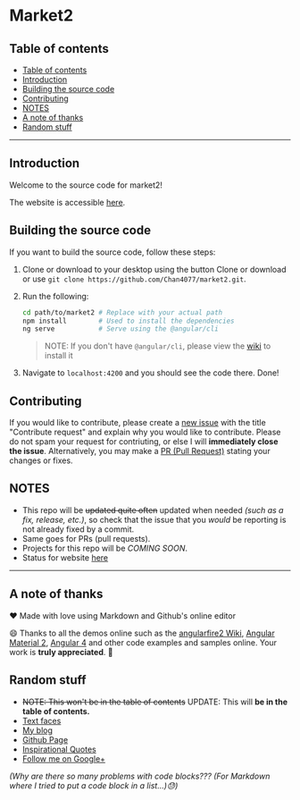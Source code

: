 # Market2
## Table of contents
- [Table of contents](#table-of-contents)
- [Introduction](#introduction)
- [Building the source code](#building-the-source-code)
- [Contributing](#contributing)
- [NOTES](#notes)
- [A note of thanks](#a-note-of-thanks)
- [Random stuff](#random-stuff)

---
## Introduction 
Welcome to the source code for market2!

The website is accessible [here](https://market2-ed1e4.firebaseapp.com).

## Building the source code
If you want to build the source code, follow these steps:

1. Clone or download to your desktop using the button Clone or download or use `git clone https://github.com/Chan4077/market2.git`.
2. Run the following:

     ```bash
     cd path/to/market2 # Replace with your actual path
     npm install        # Used to install the dependencies
     ng serve           # Serve using the @angular/cli 
     ```
     
     > NOTE: If you don't have `@angular/cli`, please view the [wiki](https://github.com/angular/angular-cli/wiki) to install it
     
3. Navigate to `localhost:4200` and you should see the code there.
Done!

## Contributing
If you would like to contribute, please create a [new issue](https://github.com/Chan4077/market2/issues/new) with the title "Contribute request" and explain why you would like to contribute. Please do not spam your request for contriuting, or else I will **immediately close the issue**. Alternatively, you may make a [PR (Pull Request)](https://github.com/Chan4077/market2/compare) stating your changes or fixes.

## NOTES
- This repo will be ~~updated quite often~~ updated when needed _(such as a fix, release, etc.)_, so check that the issue that you *would* be reporting is not already fixed by a commit.
- Same goes for PRs (pull requests).
- Projects for this repo will be *COMING SOON*.
- Status for website [here](https://github.com/Chan4077/future/blob/master/new/market2.md)


---
## A note of thanks
:heart: Made with love using Markdown and Github's online editor

:smile: Thanks to all the demos online such as the [angularfire2 Wiki](https://github.com/angular/angularfire2/wiki), [Angular Material 2](https://material.angular.io), [Angular 4](https://angular.io) and other code examples and samples online. Your work is **truly appreciated**. :tada:

## Random stuff
- ~~NOTE: This won't be in the table of contents~~ UPDATE: This will **be in the table of contents.**
- [Text faces](textfa.ces)
- [My blog](https://chanziyangedric.blogspot.com)
- [Github Page](https://chan4077.github.io)
- [Inspirational Quotes](https://plus.google.com/collection/UZIolB)
- [Follow me on Google+](https://plus.google.com/+EdricChan03)

_(Why are there so many problems with code blocks??? (For Markdown where I tried to put a code block in a list...):sweat:)_
